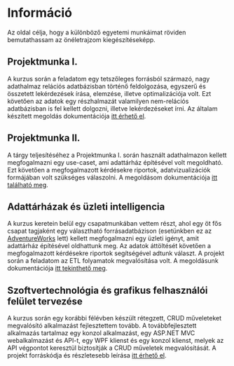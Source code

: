 # Információ

Az oldal célja, hogy a különböző egyetemi munkáimat röviden bemutathassam az önéletrajzom kiegészítéseképp.

## Projektmunka I.

A kurzus során a feladatom egy tetszőleges forrásból származó, nagy adathalmaz relációs adatbázisban történő feldolgozása, egyszerű és összetett lekérdezések írása, elemzése, illetve optimalizációja volt. Ezt követően az adatok egy részhalmazát valamilyen nem-relációs adatbázisban is fel kellett dolgozni, illetve lekérdezéseket írni.
Az általam készített megoldás dokumentációja [itt érhető el](https://github.com/bozsobence/bozsobence.github.io/raw/main/docs/projekt1.pdf).

## Projektmunka II.

A tárgy teljesítéséhez a Projektmunka I. során használt adathalmazon kellett megfogalmazni egy use-caset, ami adattárház építésével volt megoldható. Ezt követően a megfogalmazott kérdésekre riportok, adatvizualizációk formájában volt szükséges válaszolni.
A megoldásom dokumentációja [itt található meg](https://github.com/bozsobence/bozsobence.github.io/raw/main/docs/projekt2.pdf).

## Adattárházak és üzleti intelligencia

A kurzus keretein belül egy csapatmunkában vettem részt, ahol egy öt fős csapat tagjaként egy választható forrásadatbázison (esetünkben ez az [AdventureWorks](https://docs.microsoft.com/en-us/sql/samples/adventureworks-install-configure?view=sql-server-ver15&tabs=ssms) lett) kellett megfogalmazni egy üzleti igényt, amit adattárház építésével oldhattunk meg. Az adatok áttöltését követően a megfogalmazott kérdésekre riportok segítségével adtunk választ. A projekt során a feladatom az ETL folyamatok megvalósítása volt.
A megoldásunk dokumentációja [itt tekinthető meg](https://github.com/bozsobence/bozsobence.github.io/raw/main/docs/adattarhaz_csapatmunka.pdf).

## Szoftvertechnológia és grafikus felhasználói felület tervezése

A kurzus során egy korábbi félévben készült rétegzett, CRUD műveleteket megvalósító alkalmazást fejlesztettem tovább. A továbbfejlesztett alkalmazás tartalmaz egy konzol alkalmazást, egy ASP.NET MVC webalkalmazást és API-t, egy WPF klienst és egy konzol klienst, melyek az API végpontot keresztül biztosítják a CRUD műveletek megvalósítását.
A projekt forráskódja és részletesebb leírása [itt érhető el](https://github.com/bozsobence/prog4_project). 
